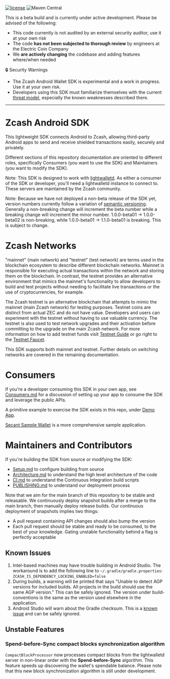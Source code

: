 [![license](https://img.shields.io/github/license/zcash/zcash-android-wallet-sdk.svg?maxAge=2592000&style=plastic)](https://github.com/zcash/zcash-android-wallet-sdk/blob/master/LICENSE)
![Maven Central](https://img.shields.io/maven-central/v/cash.z.ecc.android/zcash-android-sdk?color=success&style=plastic)

This is a beta build and is currently under active development. Please be advised of the following:

- This code currently is not audited by an external security auditor, use it at your own risk
- The code **has not been subjected to thorough review** by engineers at the Electric Coin Company
- We **are actively changing** the codebase and adding features where/when needed

🔒 Security Warnings

- The Zcash Android Wallet SDK is experimental and a work in progress. Use it at your own risk.
- Developers using this SDK must familiarize themselves with the current [threat
  model](https://zcash.readthedocs.io/en/latest/rtd_pages/wallet_threat_model.html), especially the known weaknesses described there.

---

# Zcash Android SDK
This lightweight SDK connects Android to Zcash, allowing third-party Android apps to send and receive shielded transactions easily, securely and privately.

Different sections of this repository documentation are oriented to different roles, specifically Consumers (you want to use the SDK) and Maintainers (you want to modify the SDK).

Note: This SDK is designed to work with [lightwalletd](https://github.com/zcash-hackworks/lightwalletd).  As either a consumer of the SDK or developer, you'll need a lightwalletd instance to connect to.  These servers are maintained by the Zcash community.

Note: Because we have not deployed a non-beta release of the SDK yet, version numbers currently follow a variation of [semantic versioning](https://semver.org/).  Generally a non-breaking change will increment the beta number while a breaking change will increment the minor number.  1.0.0-beta01 -> 1.0.0-beta02 is non-breaking, while 1.0.0-beta01 -> 1.1.0-beta01 is breaking.  This is subject to change.

# Zcash Networks
"mainnet" (main network) and "testnet" (test network) are terms used in the blockchain ecosystem to describe different blockchain networks.  Mainnet is responsible for executing actual transactions within the network and storing them on the blockchain. In contrast, the testnet provides an alternative environment that mimics the mainnet's functionality to allow developers to build and test projects without needing to facilitate live transactions or the use of cryptocurrencies, for example.

The Zcash testnet is an alternative blockchain that attempts to mimic the mainnet (main Zcash network) for testing purposes. Testnet coins are distinct from actual ZEC and do not have value. Developers and users can experiment with the testnet without having to use valuable currency. The testnet is also used to test network upgrades and their activation before committing to the upgrade on the main Zcash network. For more information on how to add testnet funds visit [Testnet Guide](https://zcash.readthedocs.io/en/latest/rtd_pages/testnet_guide.html) or go right to the [Testnet Faucet](https://faucet.zecpages.com/).

This SDK supports both mainnet and testnet.  Further details on switching networks are covered in the remaining documentation.

# Consumers
If you're a developer consuming this SDK in your own app, see [Consumers.md](docs/Consumers.md) for a discussion of setting up your app to consume the SDK and leverage the public APIs.

A primitive example to exercise the SDK exists in this repo, under [Demo App](demo-app).

[Secant Sample Wallet](https://github.com/zcash/secant-android-wallet) is a more comprehensive sample application.

# Maintainers and Contributors
If you're building the SDK from source or modifying the SDK:
 * [Setup.md](docs/Setup.md) to configure building from source
 * [Architecture.md](docs/Architecture.md) to understand the high level architecture of the code
 * [CI.md](docs/CI.md) to understand the Continuous Integration build scripts
 * [PUBLISHING.md](docs/PUBLISHING.md) to understand our deployment process

Note that we aim for the main branch of this repository to be stable and releasable.  We continuously deploy snapshot builds after a merge to the main branch, then manually deploy release builds.  Our continuous deployment of snapshots implies two things:
 * A pull request containing API changes should also bump the version
 * Each pull request should be stable and ready to be consumed, to the best of your knowledge.  Gating unstable functionality behind a flag is perfectly acceptable

## Known Issues
1. Intel-based machines may have trouble building in Android Studio.  The workaround is to add the following line to `~/.gradle/gradle.properties`: `ZCASH_IS_DEPENDENCY_LOCKING_ENABLED=false`
1. During builds, a warning will be printed that says "Unable to detect AGP versions for included builds. All projects in the build should use the same AGP version."  This can be safely ignored.  The version under build-conventions is the same as the version used elsewhere in the application.
1. Android Studio will warn about the Gradle checksum.  This is a [known issue](https://github.com/gradle/gradle/issues/9361) and can be safely ignored.

## Unstable Features
### Spend-before-Sync compact blocks synchronization algorithm
`CompactBlockProcessor` now processes compact blocks from the lightwalletd server in non-linear order with the 
**Spend-before-Sync** algorithm. This feature speeds up discovering the wallet's spendable balance. Please note that 
this new block synchronization algorithm is still under development.
